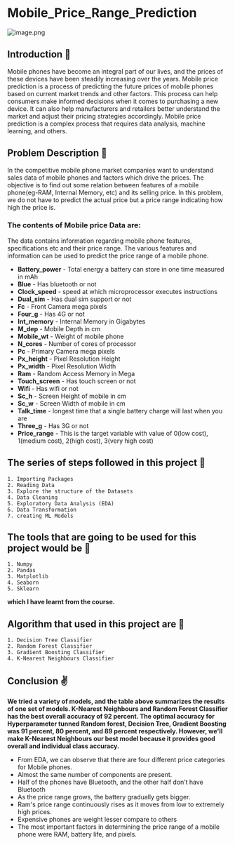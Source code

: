 # Mobile_Price_Range_Prediction

![image.png](https://cdn.dribbble.com/users/3873964/screenshots/14216267/media/fe34f0470ef7899cc9594a8c9f3f2cec.gif)

## Introduction 📘
Mobile phones have become an integral part of our lives, and the prices of these devices have been steadily increasing over the years. Mobile price prediction is a process of predicting the future prices of mobile phones based on current market trends and other factors. This process can help consumers make informed decisions when it comes to purchasing a new device. It can also help manufacturers and retailers better understand the market and adjust their pricing strategies accordingly. Mobile price prediction is a complex process that requires data analysis, machine learning, and others.

## Problem Description 🤔  
In the competitive mobile phone market companies want to understand sales data of mobile phones and factors which drive the prices. The objective is to find out some relation between features of a mobile phone(eg-RAM, Internal Memory, etc) and its selling price. In this problem, we do not have to predict the actual price but a price range indicating how high the price is.

### The contents of Mobile price Data are:
The data contains information regarding mobile phone features, specifications etc and their price range. The various features and information can be used to predict the price range of a mobile phone.


* **Battery_power** - Total energy a battery can store in one time measured in mAh
* **Blue** - Has bluetooth or not
* **Clock_speed** - speed at which microprocessor executes instructions
* **Dual_sim** - Has dual sim support or not
* **Fc** - Front Camera mega pixels
* **Four_g** - Has 4G or not
* **Int_memory** - Internal Memory in Gigabytes
* **M_dep** - Mobile Depth in cm
* **Mobile_wt** - Weight of mobile phone
* **N_cores** - Number of cores of processor
* **Pc** - Primary Camera mega pixels
* **Px_height** - Pixel Resolution Height
* **Px_width** - Pixel Resolution Width
* **Ram** - Random Access Memory in Mega
* **Touch_screen** - Has touch screen or not
* **Wifi** - Has wifi or not
* **Sc_h** - Screen Height of mobile in cm
* **Sc_w** - Screen Width of mobile in cm
* **Talk_time** - longest time that a single battery charge will last when you are
* **Three_g** - Has 3G or not
* **Price_range** - This is the target variable with value of 0(low cost), 1(medium cost), 2(high cost), 3(very high cost)

## The series of steps followed in this project 📃

    1. Importing Packages
    2. Reading Data
    3. Explore the structure of the Datasets
    4. Data Cleaning
    5. Exploratory Data Analysis (EDA)
    6. Data Transformation
    7. creating ML Models
	
## The tools that are going to be used for this project would be 💾
   
    1. Numpy 
    2. Pandas
    3. Matplotlib
    4. Seaborn
    5. Sklearn
   
**which I have learnt from the course.**

## Algorithm that used in this project are 🔣

    1. Decision Tree Classifier
    2. Random Forest Classifier
    3. Gradient Boosting Classifier
    4. K-Nearest Neighbours Classifier

## Conclusion ✌

**We tried a variety of models, and the table above summarizes the results of one set of models. K-Nearest Neighbours and Random Forest Classifier has the best overall accuracy of 92 percent. The optimal accuracy for Hyperparameter tunned Random forest, Decision Tree, Gradient Boosting was 91 percent, 80 percent, and 89 percent respectively. However, we'll make K-Nearest Neighbours our best model because it provides good overall and individual class accuracy.**

* From EDA, we can observe that there are four different price categories for Mobile phones. 
* Almost the same number of components are present. 
* Half of the phones have Bluetooth, and the other half don’t have Bluetooth 
* As the price range grows, the battery gradually gets bigger. 
* Ram's price range continuously rises as it moves from low to extremely high prices. 
* Expensive phones are weight lesser compare to others 
* The most important factors in determining the price range of a mobile phone were RAM, battery life, and pixels.
